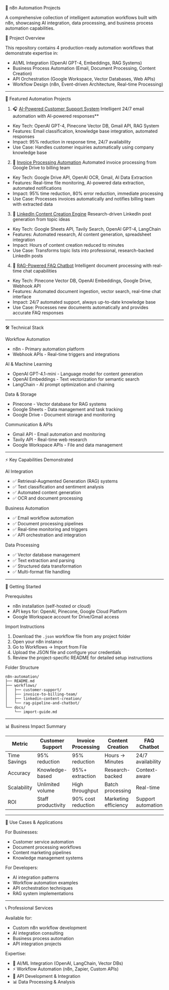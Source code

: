  🤖 n8n Automation Projects

A comprehensive collection of intelligent automation workflows built with n8n, showcasing AI integration, data processing, and business process automation capabilities.

 🚀 Project Overview

This repository contains 4 production-ready automation workflows that demonstrate expertise in:
- AI/ML Integration (OpenAI GPT-4, Embeddings, RAG Systems)
- Business Process Automation (Email, Document Processing, Content Creation)
- API Orchestration (Google Workspace, Vector Databases, Web APIs)
- Workflow Design (n8n, Event-driven Architecture, Real-time Processing)

---

 📁 Featured Automation Projects

 1. 🎧 [AI-Powered Customer Support System](./workflows/customer-support/)
Intelligent 24/7 email automation with AI-powered responses**

- Key Tech: OpenAI GPT-4, Pinecone Vector DB, Gmail API, RAG System
- Features: Email classification, knowledge base integration, automated responses
- Impact: 95% reduction in response time, 24/7 availability
- Use Case: Handles customer inquiries automatically using company knowledge base

 2. 📄 [Invoice Processing Automation](./workflows/invoice-to-billing-team/)
Automated invoice processing from Google Drive to billing team

- Key Tech: Google Drive API, OpenAI OCR, Gmail, AI Data Extraction
- Features: Real-time file monitoring, AI-powered data extraction, automated notifications
- Impact: 95% time reduction, 80% error reduction, immediate processing
- Use Case: Processes invoices automatically and notifies billing team with extracted data

 3. 📱 [LinkedIn Content Creation Engine](./workflows/linkedin-content-creation/)
Research-driven LinkedIn post generation from topic ideas

- Key Tech: Google Sheets API, Tavily Search, OpenAI GPT-4, LangChain
- Features: Automated research, AI content generation, spreadsheet integration
- Impact: Hours of content creation reduced to minutes
- Use Case: Transforms topic lists into professional, research-backed LinkedIn posts

 4. 🧠 [RAG-Powered FAQ Chatbot](./workflows/rag-pipeline-and-chatbot/)
Intelligent document processing with real-time chat capabilities

- Key Tech: Pinecone Vector DB, OpenAI Embeddings, Google Drive, Webhook API
- Features: Automated document ingestion, vector search, real-time chat interface
- Impact: 24/7 automated support, always up-to-date knowledge base
- Use Case: Processes new documents automatically and provides accurate FAQ responses

---

 🛠️ Technical Stack

 Workflow Automation
- n8n - Primary automation platform
- Webhook APIs - Real-time triggers and integrations

 AI & Machine Learning
- OpenAI GPT-4.1-mini - Language model for content generation
- OpenAI Embeddings - Text vectorization for semantic search
- LangChain - AI prompt optimization and chaining

Data & Storage
- Pinecone - Vector database for RAG systems
- Google Sheets - Data management and task tracking
- Google Drive - Document storage and monitoring

Communication & APIs
- Gmail API - Email automation and monitoring
- Tavily API - Real-time web research
- Google Workspace APIs - File and data management

---

 ⚡ Key Capabilities Demonstrated

 AI Integration
- ✅ Retrieval-Augmented Generation (RAG) systems
- ✅ Text classification and sentiment analysis
- ✅ Automated content generation
- ✅ OCR and document processing

 Business Automation
- ✅ Email workflow automation
- ✅ Document processing pipelines
- ✅ Real-time monitoring and triggers
- ✅ API orchestration and integration

 Data Processing
- ✅ Vector database management
- ✅ Text extraction and parsing
- ✅ Structured data transformation
- ✅ Multi-format file handling

---

 🚀 Getting Started

 Prerequisites
- n8n installation (self-hosted or cloud)
- API keys for: OpenAI, Pinecone, Google Cloud Platform
- Google Workspace account for Drive/Gmail access

 Import Instructions
1. Download the `.json` workflow file from any project folder
2. Open your n8n instance
3. Go to Workflows → Import from File
4. Upload the JSON file and configure your credentials
5. Review the project-specific README for detailed setup instructions

 Folder Structure
```
n8n-automation/
├── README.md
├── workflows/
│   ├── customer-support/
│   ├── invoice-to-billing-team/
│   ├── linkedin-content-creation/
│   └── rag-pipeline-and-chatbot/
└── docs/
    └── import-guide.md
```

---

 📊 Business Impact Summary

| Metric | Customer Support | Invoice Processing | Content Creation | FAQ Chatbot |
|--------|------------------|-------------------|------------------|-------------|
| Time Savings | 95% reduction | 95% reduction | Hours → Minutes | 24/7 availability |
| Accuracy | Knowledge-based | 95%+ extraction | Research-backed | Context-aware |
| Scalability | Unlimited volume | High throughput | Batch processing | Real-time |
| ROI | Staff productivity | 90% cost reduction | Marketing efficiency | Support automation |

---

 🎯 Use Cases & Applications

For Businesses:
- Customer service automation
- Document processing workflows
- Content marketing pipelines
- Knowledge management systems

For Developers:
- AI integration patterns
- Workflow automation examples
- API orchestration techniques
- RAG system implementations

---

 📞 Professional Services

Available for:
- Custom n8n workflow development
- AI integration consulting
- Business process automation
- API integration projects

Expertise:
- 🤖 AI/ML Integration (OpenAI, LangChain, Vector DBs)
- ⚡ Workflow Automation (n8n, Zapier, Custom APIs)
- 🔗 API Development & Integration
- 📊 Data Processing & Analysis

